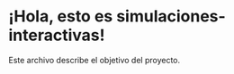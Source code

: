 ¡Hola, esto es simulaciones-interactivas!
==========================

Este archivo describe el objetivo del proyecto.
